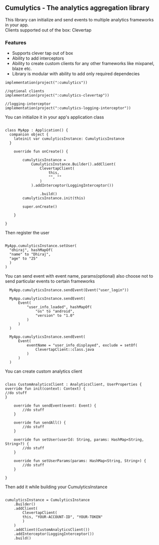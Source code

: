 <h2>Cumulytics - The analytics aggregation library</h2>

<p>This library can initialize and send events to multiple analytics frameworks in your app. 
  <br>Clients supported out of the box: Clevertap
  <h3>Features</h3>
<ul>
  <li>Supports clever tap out of box</li>
  <li> Ability to add interceptors</li>
  <li>Ability to create custom clients for any other frameworks like mixpanel, blaze etc.</li>
  <li>Library is modular with ability to add only required dependecies</li>
</ul>

    
    implementation(project(":cumulytics"))

    //optional clients
    implementation(project(":cumulytics-clevertap"))

    //logging-interceptor
    implementation(project(":cumulytics-logging-interceptor"))

    
</p>

<p>
  You can initialize it in your app's application class

```

class MyApp : Application() {
  companion object {
    lateinit var cumulyticsInstance: CumulyticsInstance
  }

    override fun onCreate() {

        cumulyticsInstance =
            CumulyticsInstance.Builder().addClient(
                ClevertapClient(
                    this,
                    "", ""
                )
            ).addInterceptor(LoggingInterceptor())

                .build()
        cumulyticsInstance.init(this)

        super.onCreate()

    }

}

```

Then register the user
```

MyApp.cumulyticsInstance.setUser(
  "dhiraj", hashMapOf(
  "name" to "Dhiraj",
  "age" to "25"
  )
)

```

You can send event with event name, params(optional) also choose not to send particular events to certain frameworks
```
  MyApp.cumulyticsInstance.sendEvent(Event("user_login"))

  MyApp.cumulyticsInstance.sendEvent(
      Event(
          "user_info_loaded", hashMapOf(
              "os" to "android",
              "version" to "1.0"
          )
      )
  )

  MyApp.cumulyticsInstance.sendEvent(
      Event(
          eventName = "user_info_displayed", exclude = setOf(
              ClevertapClient::class.java
          )
      )
  )
```




You can create custom analytics client
```

class CustomAnalyticsClient : AnalyticsClient, UserProperties {
override fun init(context: Context) {
//do stuff
}

    override fun sendEvent(event: Event) {
        //do stuff
    }

    override fun sendAll() {
        //do stuff
    }

    override fun setUser(userId: String, params: HashMap<String, String>?) {
        //do stuff
    }

    override fun setUserParams(params: HashMap<String, String>) {
        //do stuff
    }

}

```

Then add it while building your CumulyticsInstance
```

cumulyticsInstance = CumulyticsInstance
    .Builder()
    .addClient(
        ClevertapClient(
        this, "YOUR-ACCOUNT-ID", "YOUR-TOKEN"
        )
    )
    .addClient(CustomAnalyticsClient())
    .addInterceptor(LoggingInterceptor())
    .build()

```
</p>
